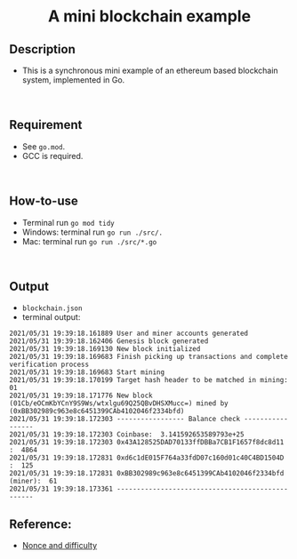 <h1 align="center">
 A mini blockchain example
</h1>

## Description

- This is a synchronous mini example of an ethereum based blockchain system, implemented in Go.

<br>

## Requirement

- See ```go.mod```.
- GCC is required.

<br>

## How-to-use

- Terminal run ```go mod tidy```
- Windows: terminal run ```go run ./src/.```
- Mac: terminal run ```go run ./src/*.go```

<br>

## Output

- ```blockchain.json```
- terminal output:

```
2021/05/31 19:39:18.161889 User and miner accounts generated
2021/05/31 19:39:18.162406 Genesis block generated
2021/05/31 19:39:18.169130 New block initialized
2021/05/31 19:39:18.169683 Finish picking up transactions and complete verification process
2021/05/31 19:39:18.169683 Start mining
2021/05/31 19:39:18.170199 Target hash header to be matched in mining: 01
2021/05/31 19:39:18.171776 New block (01Cb/eOCmKbYCnY9S9Ws/wtxlgu69Q25QBvDHSXMucc=) mined by (0xBB302989c963e8c6451399CAb4102046f2334bfd)
2021/05/31 19:39:18.172303 ----------------- Balance check -----------------
2021/05/31 19:39:18.172303 Coinbase:  3.141592653589793e+25
2021/05/31 19:39:18.172303 0x43A128525DAD70133ffDBBa7CB1F1657f8dc8d11 :  4864
2021/05/31 19:39:18.172831 0xd6c1dE015F764a33fdD07c160d01c40C4BD1504D :  125
2021/05/31 19:39:18.172831 0xBB302989c963e8c6451399CAb4102046f2334bfd  (miner):  61
2021/05/31 19:39:18.173361 -------------------------------------------------
```

## Reference:

- [Nonce and difficulty](https://medium.com/verifyas/what-you-should-know-about-nonces-and-difficulty-8c4ce499a766)
